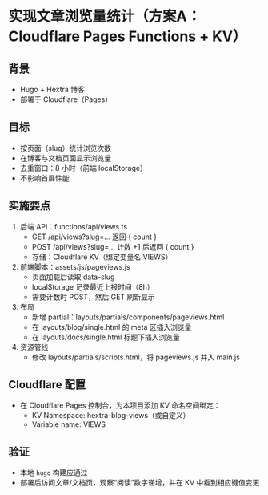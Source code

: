 # 实现文章浏览量统计（方案A：Cloudflare Pages Functions + KV）

## 背景
- Hugo + Hextra 博客
- 部署于 Cloudflare（Pages）

## 目标
- 按页面（slug）统计浏览次数
- 在博客与文档页面显示浏览量
- 去重窗口：8 小时（前端 localStorage）
- 不影响首屏性能

## 实施要点
1. 后端 API：functions/api/views.ts
   - GET /api/views?slug=... 返回 { count }
   - POST /api/views?slug=... 计数 +1 后返回 { count }
   - 存储：Cloudflare KV（绑定变量名 VIEWS）
2. 前端脚本：assets/js/pageviews.js
   - 页面加载后读取 data-slug
   - localStorage 记录最近上报时间（8h）
   - 需要计数时 POST，然后 GET 刷新显示
3. 布局
   - 新增 partial：layouts/partials/components/pageviews.html
   - 在 layouts/blog/single.html 的 meta 区插入浏览量
   - 在 layouts/docs/single.html 标题下插入浏览量
4. 资源管线
   - 修改 layouts/partials/scripts.html，将 pageviews.js 并入 main.js

## Cloudflare 配置
- 在 Cloudflare Pages 控制台，为本项目添加 KV 命名空间绑定：
  - KV Namespace: hextra-blog-views（或自定义）
  - Variable name: VIEWS

## 验证
- 本地 `hugo` 构建应通过
- 部署后访问文章/文档页，观察“阅读”数字递增，并在 KV 中看到相应键值变更

